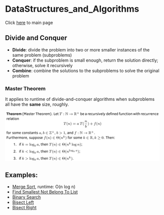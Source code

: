 # DataStructures_and_Algorithms
Click [here](../README.md) to main page

## Divide and Conquer
- **Divide**: divide the problem into two or more smaller instances of the same problem (subproblems)
- **Conquer**: if the subproblem is small enough, return the solution directly; otherwise, solve it recursively
- **Combine**: combine the solutions to the subproblems to solve the original problem

### Master Theorem
It applies to runtime of divide-and-conquer algorithms when subproblems all have the **same** size, roughly.

![Master Theorem](../images/master_theorem.jpg)

## Examples:
- [Merge Sort](./merge_sort/description.md), runtime: O(n log n)
- [Find Smallest Not Belong To List](./find_smallest_not_belong/description.md)
- [Binary Search](binary_search/description.md)
- [Bisect Left](bisect_left/description.md)
- [Bisect Right](bisect_right/description.md)
